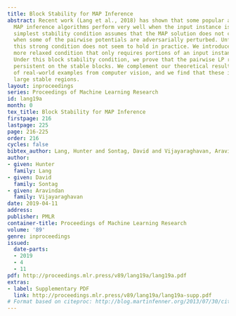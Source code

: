 ```yaml
---
title: Block Stability for MAP Inference
abstract: Recent work (Lang et al., 2018) has shown that some popular approximate
  MAP inference algorithms perform very well when the input instance is stable. The
  simplest stability condition assumes that the MAP solution does not change at all
  when some of the pairwise potentials are adversarially perturbed. Unfortunately,
  this strong condition does not seem to hold in practice. We introduce a significantly
  more relaxed condition that only requires portions of an input instance to be stable.
  Under this block stability condition, we prove that the pairwise LP relaxation is
  persistent on the stable blocks. We complement our theoretical results with an evaluation
  of real-world examples from computer vision, and we find that these instances have
  large stable regions.
layout: inproceedings
series: Proceedings of Machine Learning Research
id: lang19a
month: 0
tex_title: Block Stability for MAP Inference
firstpage: 216
lastpage: 225
page: 216-225
order: 216
cycles: false
bibtex_author: Lang, Hunter and Sontag, David and Vijayaraghavan, Aravindan
author:
- given: Hunter
  family: Lang
- given: David
  family: Sontag
- given: Aravindan
  family: Vijayaraghavan
date: 2019-04-11
address: 
publisher: PMLR
container-title: Proceedings of Machine Learning Research
volume: '89'
genre: inproceedings
issued:
  date-parts:
  - 2019
  - 4
  - 11
pdf: http://proceedings.mlr.press/v89/lang19a/lang19a.pdf
extras:
- label: Supplementary PDF
  link: http://proceedings.mlr.press/v89/lang19a/lang19a-supp.pdf
# Format based on citeproc: http://blog.martinfenner.org/2013/07/30/citeproc-yaml-for-bibliographies/
---
```

